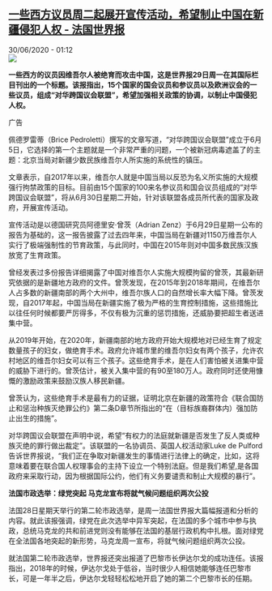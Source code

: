 <!--1593474982000-->
[一些西方议员周二起展开宣传活动，希望制止中国在新疆侵犯人权 - 法国世界报](http://www.rfi.fr//cn/%E4%B8%AD%E5%9B%BD/20200629-%E4%B8%80%E4%BA%9B%E8%A5%BF%E6%96%B9%E8%AE%AE%E5%91%98%E5%91%A8%E4%BA%8C%E8%B5%B7%E5%B1%95%E5%BC%80%E5%AE%A3%E4%BC%A0%E6%B4%BB%E5%8A%A8%EF%BC%8C%E5%B8%8C%E6%9C%9B%E5%88%B6%E6%AD%A2%E4%B8%AD%E5%9B%BD%E5%9C%A8%E6%96%B0%E7%96%86%E4%BE%B5%E7%8A%AF%E4%BA%BA%E6%9D%83)
------

<div>30/06/2020 - 01:12</div><img src="https://s.rfi.fr/media/display/b0f09814-0ec6-11ea-bdff-005056a9aa4d/w:310/p:16x9/fa_guo_shi_jie_bao_wb161923-rfi-cn-20150123_cartouche.jpg"><p><strong>一些西方的议员因维吾尔人被绝育而攻击中国，这是世界报29日周一在其国际栏目刊出的一个标题。该报指出，15个国家的国会议员和参议员以及欧洲议会的一些议员，组成“对华跨国议会联盟”，希望加强相关政策的协调，以制止中国侵犯人权。</strong></p><div class="t-content__body u-clearfix"><div class="m-interstitial"><div class="m-interstitial__ad"><divclass="m-block-ad "data-tms-ad-type="box"data-tms-ad-status="idle"data-tms-ad-pos="1"><div class="m-block-ad__label">广告</div><div class="m-block-ad__content"></div></div></div></div><p>佩德罗雷蒂（Brice Pedroletti）撰写的文章写道，“对华跨国议会联盟”成立于6月5日，它选择的第一个主题就是一个非常严重的问题，一个被新冠病毒遮盖了的主题：北京当局对新疆少数民族维吾尔人所实施的系统性的镇压。</p><p>文章表示，自2017年以来，维吾尔人就是中国当局以反恐为名义所实施的大规模强行拘禁政策的目标。目前由15个国家的100来名参议员和国会议员组成的“对华跨国议会联盟”，将从6月30日星期二开始，针对该联盟各成员所代表的国家及政府，开展宣传活动。</p><p>宣传活动是以德国研究员阿德里安·曾茨（Adrian Zenz）于6月29日星期一公布的报告为基础的，这一报告披露了过去四年来，中国当局在新疆对1150万维吾尔人实行了极端强制性的节育政策，与此同时，中国在2015年则对中国多数民族汉族放宽了生育政策。</p><p>曾经发表过多份报告详细揭露了中国对维吾尔人实施大规模拘留的曾茨，其最新研究依据的是新疆地方政府的文件。曾茨发现，在2015年到2018年期间，在维吾尔人占多数的新疆南部的两个大州中，维吾尔族人口的自然增长率大幅下降。曾茨发现，自2017年起，中国当局在新疆实施了极为严格的生育控制措施，这些措施比以往任何时候都要严厉得多，不仅有极为沉重的惩罚措施，还威胁要把超生者送进集中营。</p><p>从2019年开始，在2020年，新疆南部的地方政府开始大规模地对已经生育了规定数量孩子的妇女，做绝育手术。政府允许城市里的维吾尔妇女有两个孩子，允许农村地区的维吾尔妇女可以有三个孩子。这些绝育手术，是在人们害怕被关进集中营的威胁下进行的。曾茨估计，被关入集中营的有90至180万人。政府同时还使用慷慨的激励政策来鼓励汉族人移民新疆。</p><p>曾茨认为，这些绝育手术是最有力的证据，证明北京在新疆的政策符合《联合国防止和惩治种族灭绝罪公约》第二条D章节所指出的“在（目标族裔群体内）强加防止出生的措施”。</p><p>对华跨国议会联盟在声明中说，希望“有权力的法庭就新疆是否发生了反人类或种族灭绝的罪行做出裁定”。该联盟的一名协调员、英国人权活动家Luke de Pulford 告诉世界报说，“我们正在争取对新疆发生的事情进行法律上的确定，比如，这将意味着要在联合国人权理事会的主持下设立一个特别法庭。但是我们希望,是各国政府来采取行动，因为根据国际公约，他们有义务要谴责和制止大规模的暴行”。</p><p><strong>法国市政选举：绿党突起 马克龙宣布将就气候问题组织两次公投</strong></p><p>法国28日星期天举行的第二轮市政选举，是周一法国世界报大篇幅报道和分析的内容。就此该报强调，绿党在此次选举中异军突起，在法国的多个城市中参与执政，总统马克龙的共和前进党则没有能够在法国的基层行政机构中扎根。面对绿党在全法国各地突起的新形势，马克龙周一宣布，将就气候问题组织两次公投。</p><p>就法国第二轮市政选举，世界报还突出报道了巴黎市长伊达尔戈的成功连任。该报指出，2018年的时候，伊达尔戈处于低谷，当时很少人相信她能够连任巴黎市长，可是一年半之后，伊达尔戈轻轻松松地开启了她的第二个巴黎市长的任期。</p><div class="o-self-promo o-self-promo--nl o-self-promo--hidden" data-selfpromo-newsletter></div><div class="o-self-promo o-self-promo--app o-self-promo--hidden" data-selfpromo-app></div></div>

